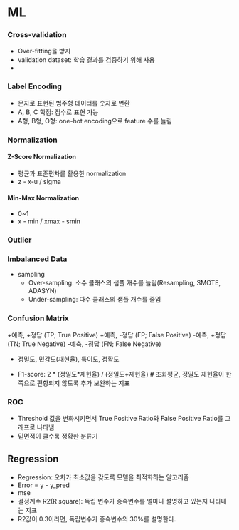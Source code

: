 # ML

### Cross-validation
- Over-fitting을 방지
- validation dataset: 학습 결과를 검증하기 위해 사용
- 

### Label Encoding
- 문자로 표현된 범주형 데이터를 숫자로 변환
- A, B, C 학점: 점수로 표현 가능
- A형, B형, O형: one-hot encoding으로 feature 수를 늘림

### Normalization
#### Z-Score Normalization
- 평균과 표준편차를 활용한 normalization
- z - x-u / sigma

#### Min-Max Normalization
- 0~1
- x - min / xmax - smin

### Outlier

### Imbalanced Data
- sampling
  - Over-sampling: 소수 클래스의 샘플 개수를 늘림(Resampling, SMOTE, ADASYN)
  - Under-sampling: 다수 클래스의 샘플 개수를 줄임
  
### Confusion Matrix
+예측, +정답 (TP; True Positive)
+예측, -정답 (FP; False Positive)
-예측, +정답 (TN; True Negative)
-예측, -정답 (FN; False Negative)

- 정밀도, 민감도(재현율), 특이도, 정확도

- F1-score: 2 * (정밀도*재현율) / (정밀도+재현율)  # 조화평균, 정밀도 재현율이 한 쪽으로 편향되지 않도록 추가 보완하는 지표


### ROC
- Threshold 값을 변화시키면서 True Positive Ratio와 False Positive Ratio를 그래프로 나타냄
- 밑면적이 클수록 정확한 분류기

## Regression
- Regression: 오차가 최소값을 갖도록 모델을 최적화하는 알고리즘
- Error = y - y_pred
- mse
- 결정계수 R2(R square): 독립 변수가 종속변수를 얼마나 설명하고 있는지 나타내는 지표
- R2값이 0.3이라면, 독립변수가 종속변수의 30%를 설명한다.
